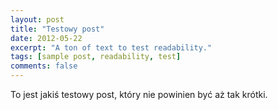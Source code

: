 ```yaml
---
layout: post
title: "Testowy post"
date: 2012-05-22
excerpt: "A ton of text to test readability."
tags: [sample post, readability, test]
comments: false
---
```


To jest jakiś testowy post, który nie powinien być aż tak krótki. 
